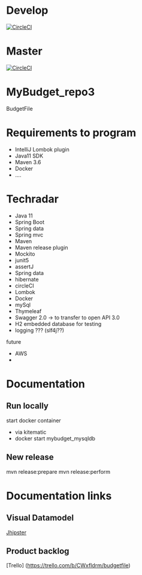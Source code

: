 # Develop

[![CircleCI](https://circleci.com/gh/AnnelyseBe/MyBudget_repo3/tree/develop.svg?style=svg&circle-token=fc0e7ef03daa1a2fd8f57550fce49b7f1ccdd8d3)](https://circleci.com/gh/AnnelyseBe/MyBudget_repo3/tree/develop)

# Master
[![CircleCI](https://circleci.com/gh/AnnelyseBe/MyBudget_repo3/tree/master.svg?style=svg&circle-token=fc0e7ef03daa1a2fd8f57550fce49b7f1ccdd8d3)](https://circleci.com/gh/AnnelyseBe/MyBudget_repo3/tree/master)



# MyBudget_repo3
BudgetFile

# Requirements to program
* IntelliJ Lombok plugin
* Java11 SDK
* Maven 3.6
* Docker
* ....

# Techradar
* Java 11
* Spring Boot
* Spring data
* Spring mvc
* Maven
* Maven release plugin
* Mockito
* junit5
* assertJ
* Spring data
* hibernate
* circleCI
* Lombok
* Docker
* mySql
* Thymeleaf
* Swagger 2.0 -> to transfer to open API 3.0
* H2 embedded database for testing
* logging ??? (slf4j??)

future
* AWS
*

# Documentation 

## Run locally
start docker container 
 * via kitematic 
 * docker start mybudget_mysqldb

## New release
mvn release:prepare
mvn release:perform



# Documentation links
## Visual Datamodel
[Jhipster](https://start.jhipster.tech/jdl-studio/#!/view/63311fb0-1759-4c63-8335-8e8d95b74c04)

## Product backlog
[Trello] (https://trello.com/b/CWxfIdrm/budgetfile)

